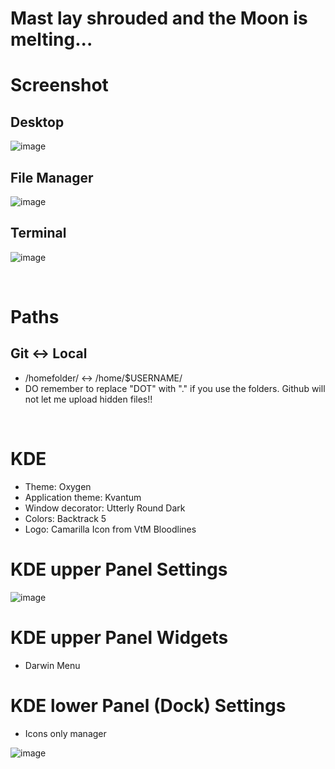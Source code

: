 # Mast lay shrouded and the Moon is melting...

# Screenshot
## Desktop
![image](https://github.com/user-attachments/assets/5355cff7-0a87-40b7-ad54-b4a4c8e95cfa)
## File Manager
![image](https://github.com/user-attachments/assets/aebe49eb-d19e-4fa6-afc8-21bcd2cdc65c)
## Terminal
![image](https://github.com/user-attachments/assets/77cd6da6-0005-4b38-a4e1-4cd7fd43ea8a)

<br />

# Paths
## Git <-> Local
- /homefolder/ <-> /home/$USERNAME/
- DO remember to replace "DOT" with "." if you use the folders. Github will not let me upload hidden files!!

<br />

# KDE
- Theme: Oxygen
- Application theme: Kvantum
- Window decorator: Utterly Round Dark
- Colors: Backtrack 5
- Logo: Camarilla Icon from VtM Bloodlines

# KDE upper Panel Settings
![image](https://github.com/user-attachments/assets/dd53c10d-1f4b-4b69-8acd-c46cdff09709)

# KDE upper Panel Widgets
- Darwin Menu

# KDE lower Panel (Dock) Settings
- Icons only manager

![image](https://github.com/user-attachments/assets/d11eac05-5d8f-497f-8d60-14f8217a23ca)



<br />
